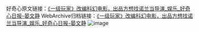 好奇心原文链接：[《一级玩家》改编科幻电影，出品方想找诺兰当导演_娱乐_好奇心日报-晏文静](https://www.qdaily.com/articles/4205.html)
WebArchive归档链接：[《一级玩家》改编科幻电影，出品方想找诺兰当导演_娱乐_好奇心日报-晏文静](http://web.archive.org/web/20190623153933/https://www.qdaily.com/articles/4205.html)
![image](http://ww3.sinaimg.cn/large/007d5XDpgy1g3veyrszshj30u01ui7ht)